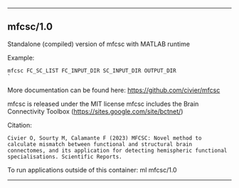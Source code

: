 
----------------------------------
## mfcsc/1.0 ##
Standalone (compiled) version of mfcsc with MATLAB runtime

Example:
```
mfcsc FC_SC_LIST FC_INPUT_DIR SC_INPUT_DIR OUTPUT_DIR
`
```

More documentation can be found here: https://github.com/civier/mfcsc

mfcsc is released under the MIT license
mfcsc includes the Brain Connectivity Toolbox (https://sites.google.com/site/bctnet/)

Citation:
```
Civier O, Sourty M, Calamante F (2023) MFCSC: Novel method to calculate mismatch between functional and structural brain connectomes, and its application for detecting hemispheric functional specialisations. Scientific Reports.
```

To run applications outside of this container: ml mfcsc/1.0

----------------------------------
